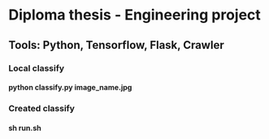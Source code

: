 # Diploma thesis - Engineering project
## Tools: Python, Tensorflow, Flask, Crawler
### Local classify
#### python classify.py image_name.jpg
### Created classify
#### sh run.sh